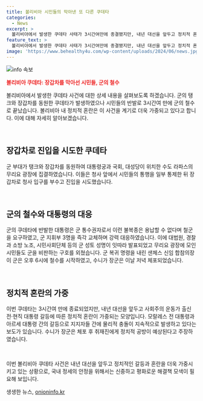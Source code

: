 ```yaml
---
title: 볼리비아 시민들의 막아낸 또 다른 쿠데타
categories:
  - News
excerpt: >
  볼리비아에서 발생한 쿠데타 사태가 3시간여만에 종결됐지만, 내년 대선을 앞두고 정치적 혼란이 가중되고 있다. 군부가 대통령궁에 탱크와 장갑차를 동원하며 쿠데타를 시도하자 시민들의 항의와 대통령의 요구로 군의 철수가 이루어졌다. 이에 대통령은 군 통수권자를 철군을 요구하며 강력 대응했으며, 쿠데타 주도한 장군은 체포됐다. 내년 대선에 대한 정치적 갈등과 동맹 붕괴로 인한 혼란은 계속되고 있으며, 새로운 정치적 공방이 예상된다. (단어 수: 96, 문자 수: 580)
feature_text: >
  볼리비아에서 발생한 쿠데타 사태가 3시간여만에 종결됐지만, 내년 대선을 앞두고 정치적 혼란이 가중되고 있다. 군부가 대통령궁에 탱크와 장갑차를 동원하며 쿠데타를 시도하자 시민들의 항의와 대통령의 요구로 군의 철수가 이루어졌다. 이에 대통령은 군 통수권자를 철군을 요구하며 강력 대응했으며, 쿠데타 주도한 장군은 체포됐다. 내년 대선에 대한 정치적 갈등과 동맹 붕괴로 인한 혼란은 계속되고 있으며, 새로운 정치적 공방이 예상된다. (단어 수: 96, 문자 수: 580)
image: 'https://www.behealthy4u.com/wp-content/uploads/2024/06/news.jpg'
---
```


<p><img src="https://www.behealthy4u.com/wp-content/uploads/2024/06/news.jpg" alt="info 속보" /></p>

<p><b><span style="color: #ee2323;">볼리비아 쿠데타: 장갑차를 막아선 시민들, 군의 철수</span></b></p>

<p>볼리비아에서 발생한 쿠데타 사건에 대한 상세 내용을 살펴보도록 하겠습니다. 군의 탱크와 장갑차를 동원한 쿠데타가 발생하였으나 시민들의 반발로 3시간여 만에 군의 철수로 끝났습니다. 볼리비아 내 정치적 혼란은 이 사건을 계기로 더욱 가중되고 있다고 합니다. 이에 대해 자세히 알아보겠습니다.</p>

<p data-ke-size="size16">&nbsp;</p>

<h2 data-ke-size="size26">장갑차로 진입을 시도한 쿠데타</h2>

<p>군 부대가 탱크와 장갑차를 동원하여 대통령궁과 국회, 대성당이 위치한 수도 라파스의 무리요 광장에 집결하였습니다. 이들은 청사 앞에서 시민들의 통행을 일부 통제한 뒤 장갑차로 청사 입구를 부수고 진입을 시도했습니다.</p>

<p data-ke-size="size16">&nbsp;</p>

<h2 data-ke-size="size26">군의 철수와 대통령의 대응</h2>

<p>군의 쿠데타에 반발한 대통령은 군 통수권자로서 이런 불복종은 용납할 수 없다며 철군을 요구하였고, 군 지휘부 3명을 즉각 교체하며 강력 대응하였습니다. 이에 대법원, 경찰과 소방 노조, 시민사회단체 등의 군 성토 성명이 잇따라 발표되었고 무리요 광장에 모인 시민들도 군을 비판하는 구호를 외쳤습니다. 군 복귀 명령을 내린 샌체스 신임 합참의장이 군은 오후 6시에 철수를 시작하였고, 수니가 장군은 이날 저녁 체포되었습니다.</p>

<p data-ke-size="size16">&nbsp;</p>

<h2 data-ke-size="size26">정치적 혼란의 가중</h2>

<p>이번 쿠데타는 3시간여 만에 종료되었지만, 내년 대선을 앞두고 사회주의 운동가 출신 전·현직 대통령 갈등에 따른 정치적 혼란이 가중되는 모양입니다. 모랄레스 전 대통령과 아르세 대통령 간의 갈등으로 지지자들 간에 물리적 충돌이 지속적으로 발생하고 있다는 보도가 있습니다. 수니가 장군은 체포 후 취재진에게 정치적 공방이 예상된다고 주장하였습니다.</p>

<p data-ke-size="size16">&nbsp;</p>

<p>이번 볼리비아 쿠데타 사건은 내년 대선을 앞두고 정치적인 갈등과 혼란을 더욱 가중시키고 있는 상황으로, 국내 정세의 안정을 위해서는 신중하고 평화로운 해결책 모색이 필요해 보입니다.</p>
생생한 뉴스, <a href="https://onioninfo.kr" rel="dofollow">onioninfo.kr</a>


